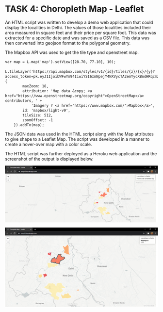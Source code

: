 # TASK 4: Choropleth Map - Leaflet

An HTML script was written to develop a demo web application that could display the localities in Delhi. The values of those localities included their area measured in square feet and their price per square foot. This data was extracted for a specific date and was saved as a CSV file. This data was then converted into geojson format to the polygonal geometry. 

The Mapbox API was used to get the tile type and openstreet map.

```
var map = L.map('map').setView([28.70, 77.10], 10);

L.tileLayer('https://api.mapbox.com/styles/v1/{id}/tiles/{z}/{x}/{y}?access_token=pk.eyJ1IjoibWFwYm94IiwiYSI6ImNpejY4NXVycTA2emYycXBndHRqcmZ3N3gifQ.rJcFIG214AriISLbB6B5aw', {
		maxZoom: 18,
		attribution: 'Map data &copy; <a href="https://www.openstreetmap.org/copyright">OpenStreetMap</a> contributors, ' +
			'Imagery ? <a href="https://www.mapbox.com/">Mapbox</a>',
		id: 'mapbox/light-v9',
		tileSize: 512,
		zoomOffset: -1
	}).addTo(map);
```

The JSON data was used in the HTML script along with the Map attributes to give shape to a Leaflet Map. The script was developed in a manner to create a hover-over map with a color scale. 

The HTML script was further deployed as a Heroku web application and the screenshot of the output is displayed below.

![leaflet](https://github.com/nkofficial-1005/JunoTerra/blob/master/JunoTerra_Internship/images/leaflet.png)

![hover](https://github.com/nkofficial-1005/JunoTerra/blob/master/JunoTerra_Internship/images/leaflet_hover.png)
